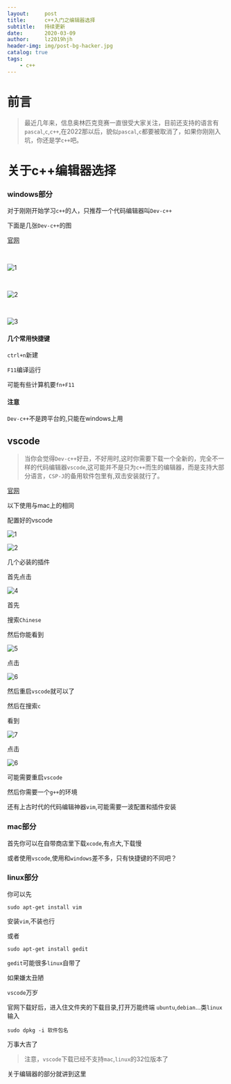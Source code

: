 ```yaml
---
layout:     post
title:      c++入门之编辑器选择
subtitle:   持续更新
date:       2020-03-09
author:     lz2019hjh
header-img: img/post-bg-hacker.jpg
catalog: true
tags:
    - c++
---
```


# 前言

> 最近几年来，信息奥林匹克竞赛一直很受大家关注，目前还支持的语言有 `pascal`,`c`,`c++`,在2022那以后，貌似`pascal`,`c`都要被取消了，如果你刚刚入坑，你还是学`c++`吧。

# 关于c++编辑器选择

### windows部分

对于刚刚开始学习`c++`的人，只推荐一个代码编辑器叫`Dev-c++`

下面是几张`Dev-c++`的图

[官网](https://sourceforge.net/projects/orwelldevcpp/)

<br>

![1](https://tva1.sinaimg.cn/large/00831rSTly1gco0deg8syj31c00u07h1.jpg)

<br>

![2](https://tva1.sinaimg.cn/large/00831rSTly1gco0ddnjayj31c00u0kcj.jpg)

<br>

![3](https://tva1.sinaimg.cn/large/00831rSTly1gco0dcswhpj31c00u0trv.jpg)

#### 几个常用快捷键

`ctrl+n`新建

`F11`编译运行

可能有些计算机要`fn+F11`

#### 注意

`Dev-c++`不是跨平台的,只能在windows上用

## vscode

> 当你会觉得`Dev-c++`好丑，不好用时,这时你需要下载一个全新的，完全不一样的代码编辑器`vscode`,这可能并不是只为`c++`而生的编辑器，而是支持大部分语言，`CSP-J`的备用软件包里有,双击安装就行了。

[官网](https://code.visualstudio.com/)

以下使用与mac上的相同

配置好的vscode

![1](https://tva1.sinaimg.cn/large/00831rSTly1gcp6cyusp5j319n0u019n.jpg)

![2](https://tva1.sinaimg.cn/large/00831rSTly1gcp6dqewg8j319n0u0e7g.jpg)

几个必装的插件

首先点击

![4](https://tva1.sinaimg.cn/large/00831rSTly1gco0oivcxhj3030032a9y.jpg)

首先

搜索`Chinese`

然后你能看到

![5](https://tva1.sinaimg.cn/large/00831rSTly1gco0tlecqwj308i040mxb.jpg)

点击

![6](https://tva1.sinaimg.cn/large/00831rSTly1gcouxaa2fnj302i01aglh.jpg)

然后重启`vscode`就可以了

然后在搜索`c`

看到

![7](https://tva1.sinaimg.cn/large/00831rSTly1gcoyz55cz1j30980423yo.jpg)

点击

![6](https://tva1.sinaimg.cn/large/00831rSTly1gcouxaa2fnj302i01aglh.jpg)

可能需要重启`vscode`

然后你需要一个`g++`的环境

还有上古时代的代码编辑神器`vim`,可能需要一波配置和插件安装

### mac部分

首先你可以在自带商店里下载`xcode`,有点大,下载慢

或者使用`vscode`,使用和`windows`差不多，只有快捷键的不同吧？

### linux部分

你可以先

    sudo apt-get install vim

安装`vim`,不装也行

或者

    sudo apt-get install gedit

`gedit`可能很多`linux`自带了

如果嫌太丑陋

`vscode`万岁

官网下载好后，进入住文件夹的下载目录,打开万能终端
`ubuntu`,`debian`...类`linux`输入

    sudo dpkg -i 软件包名

万事大吉了

> 注意，`vscode`下载已经不支持`mac`,`linux`的32位版本了

关于编辑器的部分就讲到这里
